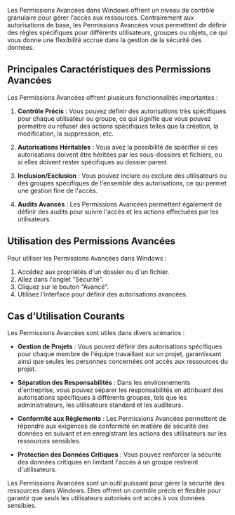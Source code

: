 Les Permissions Avancées dans Windows offrent un niveau de contrôle granulaire pour gérer l'accès aux ressources. Contrairement aux autorisations de base, les Permissions Avancées vous permettent de définir des règles spécifiques pour différents utilisateurs, groupes ou objets, ce qui vous donne une flexibilité accrue dans la gestion de la sécurité des données.

## Principales Caractéristiques des Permissions Avancées

Les Permissions Avancées offrent plusieurs fonctionnalités importantes :

1. **Contrôle Précis** : Vous pouvez définir des autorisations très spécifiques pour chaque utilisateur ou groupe, ce qui signifie que vous pouvez permettre ou refuser des actions spécifiques telles que la création, la modification, la suppression, etc.

2. **Autorisations Héritables** : Vous avez la possibilité de spécifier si ces autorisations doivent être héritées par les sous-dossiers et fichiers, ou si elles doivent rester spécifiques au dossier parent.

3. **Inclusion/Exclusion** : Vous pouvez inclure ou exclure des utilisateurs ou des groupes spécifiques de l'ensemble des autorisations, ce qui permet une gestion fine de l'accès.

4. **Audits Avancés** : Les Permissions Avancées permettent également de définir des audits pour suivre l'accès et les actions effectuées par les utilisateurs.

## Utilisation des Permissions Avancées

Pour utiliser les Permissions Avancées dans Windows :

1. Accédez aux propriétés d'un dossier ou d'un fichier.
2. Allez dans l'onglet "Sécurité".
3. Cliquez sur le bouton "Avancé".
4. Utilisez l'interface pour définir des autorisations avancées.

## Cas d'Utilisation Courants

Les Permissions Avancées sont utiles dans divers scénarios :

- **Gestion de Projets** : Vous pouvez définir des autorisations spécifiques pour chaque membre de l'équipe travaillant sur un projet, garantissant ainsi que seules les personnes concernées ont accès aux ressources du projet.

- **Séparation des Responsabilités** : Dans les environnements d'entreprise, vous pouvez séparer les responsabilités en attribuant des autorisations spécifiques à différents groupes, tels que les administrateurs, les utilisateurs standard et les auditeurs.

- **Conformité aux Règlements** : Les Permissions Avancées permettent de répondre aux exigences de conformité en matière de sécurité des données en suivant et en enregistrant les actions des utilisateurs sur les ressources sensibles.

- **Protection des Données Critiques** : Vous pouvez renforcer la sécurité des données critiques en limitant l'accès à un groupe restreint d'utilisateurs.

Les Permissions Avancées sont un outil puissant pour gérer la sécurité des ressources dans Windows. Elles offrent un contrôle précis et flexible pour garantir que seuls les utilisateurs autorisés ont accès à vos données sensibles.